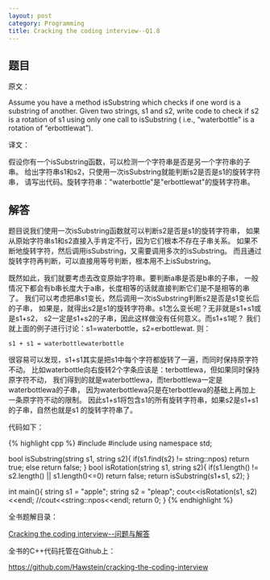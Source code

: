 ```yaml
---
layout: post
category: Programming
title: Cracking the coding interview--Q1.8
---
```


## 题目

原文：

Assume you have a method isSubstring which checks if one word is a 
substring of another. Given two strings, s1 and s2, write code to 
check if s2 is a rotation of s1 using only one call to isSubstring (
i.e., “waterbottle” is a rotation of “erbottlewat”).

译文：

假设你有一个isSubstring函数，可以检测一个字符串是否是另一个字符串的子串。
给出字符串s1和s2，只使用一次isSubstring就能判断s2是否是s1的旋转字符串，
请写出代码。旋转字符串："waterbottle"是"erbottlewat"的旋转字符串。

## 解答

题目说我们使用一次isSubstring函数就可以判断s2是否是s1的旋转字符串，
如果从原始字符串s1和s2直接入手肯定不行，因为它们根本不存在子串关系。
如果不断地旋转字符，然后调用isSubstring，又需要调用多次的isSubstring。
而且通过旋转字符再判断，可以直接用等号判断，根本用不上isSubstring。

既然如此，我们就要考虑去改变原始字符串。要判断a串是否是b串的子串，
一般情况下都会有b串长度大于a串，长度相等的话就直接判断它们是不是相等的串了。
我们可以考虑把串s1变长，然后调用一次isSubstring判断s2是否是s1变长后的子串，
如果是，就得出s2是s1的旋转字符串。s1怎么变长呢？无非就是s1+s1或是s1+s2，
s2一定是s1+s2的子串，因此这样做没有任何意义。而s1+s1呢？
我们就上面的例子进行讨论：s1=waterbottle，s2=erbottlewat. 则：

	s1 + s1 = waterbottlewaterbottle

很容易可以发现，s1+s1其实是把s1中每个字符都旋转了一遍，而同时保持原字符不动。
比如waterbottle向右旋转2个字条应该是：terbottlewa，但如果同时保持原字符不动，
我们得到的就是waterbottlewa，而terbottlewa一定是waterbottlewa的子串，
因为waterbottlewa只是在terbottlewa的基础上再加上一条原字符不动的限制。
因此s1+s1将包含s1的所有旋转字符串，如果s2是s1+s1的子串，自然也就是s1
的旋转字符串了。

代码如下：

{% highlight cpp %}
#include <iostream>
#include <string>
using namespace std;

bool isSubstring(string s1, string s2){
    if(s1.find(s2) != string::npos) return true;
    else return false;
}
bool isRotation(string s1, string s2){
    if(s1.length() != s2.length() || s1.length()<=0)
        return false;
    return isSubstring(s1+s1, s2);
}

int main(){
    string s1 = "apple";
    string s2 = "pleap";
    cout<<isRotation(s1, s2)<<endl;
    //cout<<string::npos<<endl;
    return 0;
}
{% endhighlight %}


全书题解目录：

[Cracking the coding interview--问题与解答](/posts/ctci-solutions-contents.html)

全书的C++代码托管在Github上：

<https://github.com/Hawstein/cracking-the-coding-interview>
